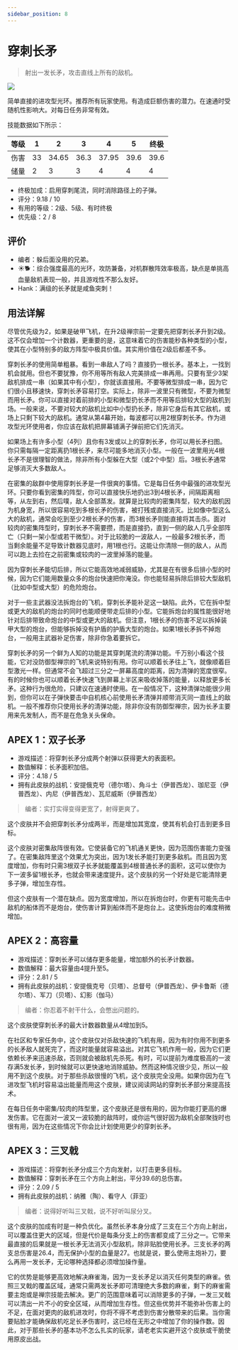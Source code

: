 ```yaml
---
sidebar_position: 8
---
```


# 穿刺长矛

> 射出一发长矛，攻击直线上所有的敌机。

<img src="/terms/vl.png" style={{zoom:1.25}}/>

简单直接的进攻型光环。推荐所有玩家使用。有造成巨额伤害的潜力。在速通时受随机性影响大。对每日任务非常有效。

技能数据如下所示：

| 等级 | 1    | 2     | 3    | 4     | 5    | 终极 |
| ---- | ---- | ----- | ---- | ----- | ---- | ---- |
| 伤害 | 33   | 34.65 | 36.3 | 37.95 | 39.6 | 39.6 |
| 储量 | 2    | 3     | 3    | 4     | 4    | 4    |

- 终极加成：启用穿刺尾流，同时消除路径上的子弹。
- 评分：9.18 / 10
- 有用的等级：2级、5级、有时终极
- 优先级：2 / 8

## 评价

- 编者：躲后面没用的兄弟。
- ☀🐕：综合强度最高的光环，攻防兼备，对机群散阵效率极高，缺点是单挑高血量敌机表现一般，并且游戏性不那么友好。
- Hank：满级的长矛就是咸鱼突刺！

## 用法详解

尽管优先级为2，如果是破甲飞机，在升2级禅宗前一定要先把穿刺长矛升到2级。这不仅会增加一个计数器，更重要的是，这意味着它的伤害能秒各种类型的小型，使其在小型特别多的敌方阵型中极具价值。其实用价值在2级后都差不多。

穿刺长矛的使用简单粗暴。看到一串敌人了吗？直接扔一根长矛。基本上，一找到机会就用。但也不要犹豫，你不用等所有敌人完美排成一串再用。只要有至少3架敌机排成一串（如果其中有小型），你就该直接用。不要等微型排成一串，因为它们很小且移速快，穿刺长矛容易打空。实际上，除非一波里只有微型，不要为微型而用长矛。你可以直接对着前排的小型和微型扔长矛而不用等后排较大型的敌机到场。一般来说，不要对较大的敌机比如中小型扔长矛，除非它身后有其它敌机，或场上只剩下较大的敌机。通常从第4幕开始，每波都可以用2根穿刺长矛。作为进攻型光环使用者，你应该在敌机把屏幕铺满子弹前把它们先消灭。

如果场上有许多小型（4列）且你有3发或以上的穿刺长矛，你可以用长矛扫图。你只需每隔一定距离扔1根长矛，来尽可能多地消灭小型。一般在一波里用光4根长矛不是很理智的做法，除非所有小型躲在大型（或2个中型）后。3根长矛通常足够消灭大多数敌人。

在密集的敌群中使用穿刺长矛是一件很爽的事情。它是每日任务中最强的进攻型光环。只要你看到密集的阵型，你可以直接快乐地扔出3到4根长矛，间隔距离相等，从左到右，然后噗，敌人全部蒸发。就算是比较肉的密集阵型，较大的敌机因为机身宽，所以很容易吃到多根长矛的伤害，被打残或直接消灭。比如像中型这么大的敌机，通常会吃到至少2根长矛的伤害，而3根长矛则能直接将其击杀。面对较肉的密集阵型时，穿刺长矛不需要攒，而是直接扔，直到一侧的敌人几乎全部阵亡（只剩一架小型或若干微型）。对于比较脆的一波敌人，一般最多2根长矛，而当剩余能量不足导致计数器见底时，用1根也行。这能让你清除一侧的敌人，从而可以跑上去捡在之前密集或较肉的一波里掉落的能量。

因为穿刺长矛能切后排，所以它能高效地减弱威胁，尤其是在有很多后排小型的时候，因为它们能用数量众多的炮台快速把你淹没。你也能轻易拆除后排较大型敌机（比如中型或大型）的危险炮台。

对于一些主武器没法拆炮台的飞机，穿刺长矛能补足这一缺陷。此外，它在拆中型或更大的敌机的炮台的同时也能顺便带走后排的小型。它能拆炮台的属性能很好地针对后排带致命炮台的中型或更大的敌机。但注意，1根长矛的伤害不足以拆掉装甲大型的炮台，但能够拆掉没有护盾的护盾大型的炮台。如果1根长矛拆不掉炮台，一般用主武器补足伤害，除非你急着要拆它。

穿刺长矛的另一个鲜为人知的功能是其穿刺尾流的清弹功能。千万别小看这个技能，它对没防御型禅宗的飞机来说特别有用。你可以顺着长矛往上飞，就像顺着巨型激光一样。但通常不会飞超过三分之一屏幕高度的距离，因为清弹的宽度很窄。有的时候你也可以顺着长矛快速飞到屏幕上半区来吸收掉落的能量，以释放更多长矛。这种行为很危险，只建议在速通时使用。在一般情况下，这种清弹功能很少用到，但你可以在子弹快要击中自机核心前使用长矛清弹并顺带消灭同一直线上的敌机。一般不推荐你只使用长矛的清弹功能，除非你没有防御型禅宗，因为长矛主要用来先发制人，而不是在危急关头保命。

## APEX 1：双子长矛

- 游戏描述：将穿刺长矛分成两个射弹以获得更大的表面积。
- 数值解释：长矛面积加倍。
- 评分：4.18 / 5
- 拥有此皮肤的战机：安提俄克号（德尔塔）、角斗士（伊普西龙）、珈尼亚（伊普西龙）、内尼（伊普西龙）、瓦尼威斯（伊普西龙）

> 编者：实打实得变得更宽了，射得更爽了。

这个皮肤并不会把穿刺长矛分成两半，而是增加其宽度，使其有机会打击到更多目标。

这个皮肤对密集敌阵很有效。它使装备它的飞机通关更快，因为范围伤害能力变强了。在密集敌阵里这个效果尤为突出，因为1发长矛能打到更多敌机。而且因为宽度增加，你有时只需3根双子长矛就能覆盖到4根普通长矛的面积，这可以使你为下一波多留1根长矛，也就会带来速度提升。这个皮肤的另一个好处是它能清除更多子弹，增加生存性。

但这个皮肤有一个潜在缺点。因为宽度增加，所以在拆炮台时，你更有可能先击中敌机的船体而不是炮台，使伤害计算到船体而不是炮台上。这使拆炮台的难度稍微增加。

## APEX 2：高容量

- 游戏描述：穿刺长矛可以储存更多能量，增加额外的长矛计数器。
- 数值解释：最大容量由4提升至5。
- 评分：2.81 / 5
- 拥有此皮肤的战机：安提俄克号（贝塔）、总督号（伊普西龙）、伊卡鲁斯（德尔塔）、军刀（贝塔）、幻影（伽马）

> 编者：你忍着不射干什么，会憋出问题的。

这个皮肤使穿刺长矛的最大计数器数量从4增加到5。

在社区和专家任务中，这个皮肤仅对杀敌快速的飞机有用，因为有时你用不到更多的长矛敌人就死完了，而这时能量就容易溢出。对其它飞机作用一般，因为它们更依赖长矛来迅速杀敌，否则就会被敌机先杀死。有时，可以提前为难度极高的一波存满5发长矛，到时候就可以更快速地消除威胁。然而这种情况很少见，所以一般用不到这个皮肤。对于那些杀敌很慢的飞机，这个皮肤完全没用。如果你因为在飞进攻型飞机时容易溢出能量而用这个皮肤，建议阅读网站的穿刺长矛部分来提高技术。

在每日任务中密集/较肉的阵型里，这个皮肤还是很有用的，因为你能打更高的爆发伤害。它在面对一波又一波较脆的敌阵时，或你运气很好因为敌机全部聚拢时也很有用，因为在这些情况下你会比计划使用更少的穿刺长矛。

## APEX 3：三叉戟

- 游戏描述：将穿刺长矛分成三个方向发射，以打击更多目标。
- 数值解释：穿刺长矛在三个方向上射出，平分39.6的总伤害。
- 评分：2.09 / 5
- 拥有此皮肤的战机：纳雅（陶）、看守人（菲亚）

> 编者：说得好听叫三叉戟，说不好听叫尿分叉。

这个皮肤的加成有时是一种负优化。虽然长矛本身分成了三支在三个方向上射出，可以覆盖住更大的区域，但是代价是每条分支上的伤害都变成了三分之一。它带来最直接的后果就是一根长矛无法消灭小型敌机，除非贴脸使用长矛。三支长矛的两支总伤害是26.4，而无保护小型的血量是27。也就是说，要么使用主炮补刀，要么再用一发长矛，无论哪种选择都必须增加操作量。

它的优势是能够更高效地解决麻雀海，因为一支长矛足以消灭任何类型的麻雀。依照三叉戟的覆盖区域，通常只需两发长矛即可清理绝大多数的麻雀，剩下的麻雀需要主炮或是禅宗技能去解决。更广的范围意味着可以消除更多的子弹，一发三叉戟可以清出一片不小的安全区域，从而增加生存性。但这些优势并不能弥补伤害上的不足，在面对更肉的敌机进攻时，你将不得不考虑到伤害分散带来的后果。当你需要贴脸才能确保敌机吃足长矛伤害时，这已经在无形之中增加了你的操作数。因此，对于那些长矛的基本功不怎么扎实的玩家，请老老实实避开这个皮肤或干脆使用原皮出战。